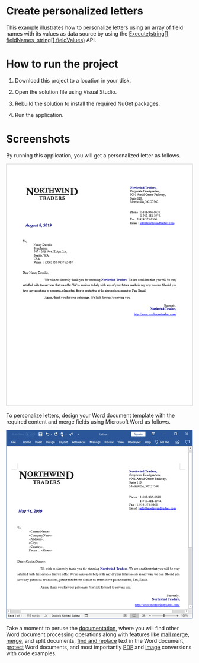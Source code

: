 # Create personalized letters

This example illustrates how to personalize letters using an array of field names with its values as data source by using the [Execute(string[] fieldNames, string[] fieldValues)](https://help.syncfusion.com/cr/cref_files/file-formats/Syncfusion.DocIO.Base~Syncfusion.DocIO.DLS.MailMerge~Execute(String[],String[]).html) API.

# How to run the project

1. Download this project to a location in your disk.

2. Open the solution file using Visual Studio.

3. Rebuild the solution to install the required NuGet packages.

4. Run the application.

# Screenshots

By running this application, you will get a personalized letter as follows.

<p align="center">
<img src="Images/Create-personalized-letter-output.png" alt="Create-personalized-letter-output"/>
</p>

To personalize letters, design your Word document template with the required content and merge fields using Microsoft Word as follows.

<p align="center">
<img src="Images/Create-personalized-letter-template.png" alt="Create-personalized-letter-template"/>
</p>

Take a moment to peruse the [documentation](https://help.syncfusion.com/file-formats/docio/getting-started), where you will find other Word document processing operations along with features like [mail merge](https://help.syncfusion.com/file-formats/docio/working-with-mailmerge), [merge](https://help.syncfusion.com/file-formats/docio/working-with-word-document#merging-word-documents), and split documents, [find and replace](https://help.syncfusion.com/file-formats/docio/working-with-find-and-replace) text in the Word document, [protect](https://help.syncfusion.com/file-formats/docio/working-with-security) Word documents, and most importantly [PDF](https://help.syncfusion.com/file-formats/docio/word-to-pdf) and [image](https://help.syncfusion.com/file-formats/docio/word-to-image) conversions with code examples.